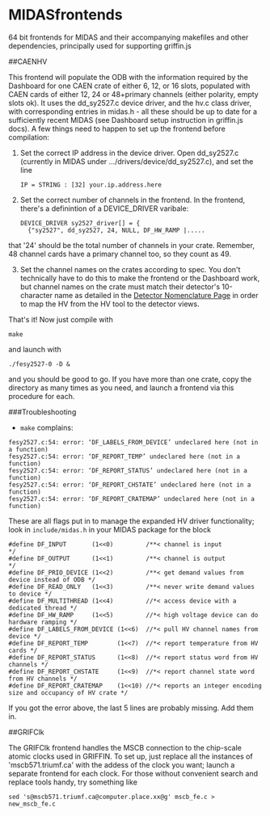 MIDASfrontends
==============

64 bit frontends for MIDAS and their accompanying makefiles and other dependencies, principally used for supporting griffin.js

##CAENHV

This frontend will populate the ODB with the information required by the Dashboard for one CAEN crate of either 6, 12, or 16 slots, populated with CAEN cards of either 12, 24 or 48+primary channels (either polarity, empty slots ok).  It uses the dd_sy2527.c device driver, and the hv.c class driver, with corresponding entries in midas.h - all these should be up to date for a sufficiently recent MIDAS (see Dashboard setup instruction in griffin.js docs).  A few things need to happen to set up the frontend before compilation:

1.  Set the correct IP address in the device driver.  Open dd_sy2527.c (currently in MIDAS under .../drivers/device/dd_sy2527.c), and set the line
    
        IP = STRING : [32] your.ip.address.here

2.  Set the correct number of channels in the frontend.  In the frontend, there's a definintion of a DEVICE_DRIVER varibale:

        DEVICE_DRIVER sy2527_driver[] = {
          {"sy2527", dd_sy2527, 24, NULL, DF_HW_RAMP |.....
          
that '24' should be the total number of channels in your crate.  Remember, 48 channel cards have a primary channel too, so they count as 49.

3.  Set the channel names on the crates according to spec.  You don't technically have to do this to make the frontend or the Dashboard work, but channel names on the crate must match their detector's 10-character name as detailed in the [Detector Nomenclature Page](https://www.triumf.info/wiki/tigwiki/index.php/Detector_Nomenclature) in order to map the HV from the HV tool to the detector views.  

That's it!  Now just compile with

    make
    
and launch with

    ./fesy2527-0 -D &
    
and you should be good to go.  If you have more than one crate, copy the directory as many times as you need, and launch a frontend via this procedure for each.

###Troubleshooting
 - `make` complains:
```
fesy2527.c:54: error: ‘DF_LABELS_FROM_DEVICE’ undeclared here (not in a function)
fesy2527.c:54: error: ‘DF_REPORT_TEMP’ undeclared here (not in a function)
fesy2527.c:54: error: ‘DF_REPORT_STATUS’ undeclared here (not in a function)
fesy2527.c:54: error: ‘DF_REPORT_CHSTATE’ undeclared here (not in a function)
fesy2527.c:54: error: ‘DF_REPORT_CRATEMAP’ undeclared here (not in a function)
```

These are all flags put in to manage the expanded HV driver functionality; look in `include/midas.h` in your MIDAS package for the block

```
#define DF_INPUT       (1<<0)         /**< channel is input           */
#define DF_OUTPUT      (1<<1)         /**< channel is output          */
#define DF_PRIO_DEVICE (1<<2)         /**< get demand values from device instead of ODB */
#define DF_READ_ONLY   (1<<3)         /**< never write demand values to device */
#define DF_MULTITHREAD (1<<4)         //*< access device with a dedicated thread */
#define DF_HW_RAMP     (1<<5)         //*< high voltage device can do hardware ramping */
#define DF_LABELS_FROM_DEVICE (1<<6)  //*< pull HV channel names from device */
#define DF_REPORT_TEMP        (1<<7)  //*< report temperature from HV cards */
#define DF_REPORT_STATUS      (1<<8)  //*< report status word from HV channels */
#define DF_REPORT_CHSTATE     (1<<9)  //*< report channel state word from HV channels */
#define DF_REPORT_CRATEMAP    (1<<10) //*< reports an integer encoding size and occupancy of HV crate */
```

If you got the error above, the last 5 lines are probably missing.  Add them in.

##GRIFClk

The GRIFClk frontend handles the MSCB connection to the chip-scale atomic clocks used in GRIFFIN.  To set up, just replace all the instances of 'mscb571.triumf.ca' with the addess of the clock you want; launch a separate frontend for each clock.  For those without convenient search and replace tools handy, try something like

    sed 's@mscb571.triumf.ca@computer.place.xx@g' mscb_fe.c > new_mscb_fe.c
